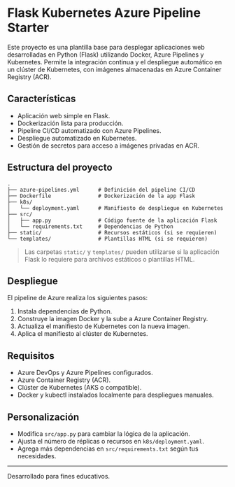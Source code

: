 # Flask Kubernetes Azure Pipeline Starter

Este proyecto es una plantilla base para desplegar aplicaciones web desarrolladas en Python (Flask) utilizando Docker, Azure Pipelines y Kubernetes. Permite la integración continua y el despliegue automático en un clúster de Kubernetes, con imágenes almacenadas en Azure Container Registry (ACR).

## Características

- Aplicación web simple en Flask.
- Dockerización lista para producción.
- Pipeline CI/CD automatizado con Azure Pipelines.
- Despliegue automatizado en Kubernetes.
- Gestión de secretos para acceso a imágenes privadas en ACR.


## Estructura del proyecto

```
.
├── azure-pipelines.yml      # Definición del pipeline CI/CD
├── Dockerfile               # Dockerización de la app Flask
├── k8s/
│   └── deployment.yaml      # Manifiesto de despliegue en Kubernetes
├── src/
│   ├── app.py               # Código fuente de la aplicación Flask
│   └── requirements.txt     # Dependencias de Python
├── static/                  # Recursos estáticos (si se requieren)
└── templates/               # Plantillas HTML (si se requieren)
```

> Las carpetas `static/` y `templates/` pueden utilizarse si la aplicación Flask lo requiere para archivos estáticos o plantillas HTML.

## Despliegue

El pipeline de Azure realiza los siguientes pasos:

1. Instala dependencias de Python.
2. Construye la imagen Docker y la sube a Azure Container Registry.
3. Actualiza el manifiesto de Kubernetes con la nueva imagen.
4. Aplica el manifiesto al clúster de Kubernetes.


## Requisitos

- Azure DevOps y Azure Pipelines configurados.
- Azure Container Registry (ACR).
- Clúster de Kubernetes (AKS o compatible).
- Docker y kubectl instalados localmente para despliegues manuales.

## Personalización

- Modifica `src/app.py` para cambiar la lógica de la aplicación.
- Ajusta el número de réplicas o recursos en `k8s/deployment.yaml`.
- Agrega más dependencias en `src/requirements.txt` según tus necesidades.

---

Desarrollado para fines educativos.

